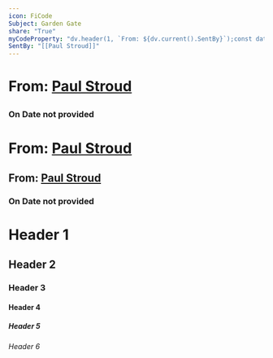 ```yaml
---
icon: FiCode
Subject: Garden Gate
share: "True"
myCodeProperty: "dv.header(1, `From: ${dv.current().SentBy}`);const dateTime = dv.current().file.frontmatter['DateTime'];function formatDateTime(dateTime) {    const date = new Date(dateTime);    const options = { weekday: 'short', year: 'numeric', month: 'long', day: 'numeric' };    let day = date.getDate();    let formattedDate = new Intl.DateTimeFormat('en-GB', options).format(date);    let ordinal = day + (day % 10 == 1 && day != 11 ? 'st' : (day % 10 == 2 && day != 12 ? 'nd' : (day % 10 == 3 && day != 13 ? 'rd' : 'th')));    formattedDate = formattedDate.replace(day, ordinal);    let timePart = date.toLocaleTimeString('en-GB', { hour: '2-digit', minute: '2-digit', hour12: true }).toLowerCase().replace(\" \", \"\");    timePart = timePart.replace(\":\", \".\");    return `${formattedDate} at ${timePart}`;}const formattedDateTime = dateTime ? formatDateTime(dateTime) : \"Date not provided\";dv.paragraph(`### On ${formattedDateTime}`);"
SentBy: "[[Paul Stroud]]"
---
```

<h1><span><p>From: <a data-tooltip-position="top" aria-label="50 Queens Avenue/supporting information/Paul Stroud.md" data-href="50 Queens Avenue/supporting information/Paul Stroud.md" href="50 Queens Avenue/supporting information/Paul Stroud.md" class="internal-link" target="_blank" rel="noopener">Paul Stroud</a></p></span></h1><p><span><h3 data-heading="On Date not provided">On Date not provided</h3></span></p>

<h1><span><p>From: <a data-tooltip-position="top" aria-label="50 Queens Avenue/supporting information/Paul Stroud.md" data-href="50 Queens Avenue/supporting information/Paul Stroud.md" href="50 Queens Avenue/supporting information/Paul Stroud.md" class="internal-link" target="_blank" rel="noopener">Paul Stroud</a></p></span></h1><p><span><h2 data-heading="From: [[50 Queens Avenue/supporting information/Paul Stroud.md|Paul Stroud]]">From: <a data-tooltip-position="top" aria-label="50 Queens Avenue/supporting information/Paul Stroud.md" data-href="50 Queens Avenue/supporting information/Paul Stroud.md" href="50 Queens Avenue/supporting information/Paul Stroud.md" class="internal-link" target="_blank" rel="noopener">Paul Stroud</a></h2>
<h3 data-heading="On Date not provided">On Date not provided</h3></span></p>

# Header 1
## Header 2
### Header 3
#### Header 4
##### Header 5
###### Header 6



